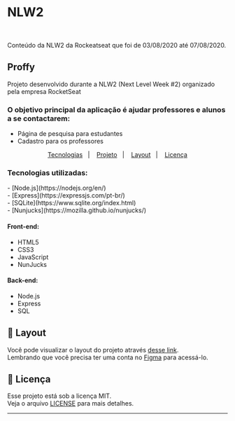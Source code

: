 # NLW2
<br>
<p>Conteúdo da NLW2 da Rockeatseat que foi de 03/08/2020 até 07/08/2020.</p>

<h2>Proffy</h2>
<p>Projeto desenvolvido durante a NLW2 (Next Level Week #2) organizado pela empresa RocketSeat</p>
<h3>O objetivo principal da aplicação é ajudar professores e alunos a se contactarem: </h3>
<ul>
   <li>Página de pesquisa para estudantes </li>
   <li>Cadastro para os professores </li>
</ul>

<p align="center">
  <a href="#rocket-tecnologias">Tecnologias</a>&nbsp;&nbsp;&nbsp;|&nbsp;&nbsp;&nbsp;
  <a href="#-projeto">Projeto</a>&nbsp;&nbsp;&nbsp;|&nbsp;&nbsp;&nbsp;
  <a href="#-layout">Layout</a>&nbsp;&nbsp;&nbsp;|&nbsp;&nbsp;&nbsp;
  <a href="#memo-licença">Licença</a>
</p>


<h3>Tecnologias utilizadas: </h3>
- [Node.js](https://nodejs.org/en/) <br>
- [Express](https://expressjs.com/pt-br/) <br>
- [SQLite](https://www.sqlite.org/index.html) <br>
- [Nunjucks](https://mozilla.github.io/nunjucks/) <br>

<h4>Front-end: </h4>
<p>
	<ul>
		<li>HTML5 </li>
		<li>CSS3 </li>
		<li>JavaScript </li>
		<li>NunJucks </li>
	</ul>
</p>
<h4>Back-end:</h4>
<p>
	<ul>
		<li>Node.js </li>
		<li>Express </li>
		<li>SQL </li>
	</ul>
</p>


## 🔖 Layout

Você pode visualizar o layout do projeto através [desse link](https://www.figma.com/file/GHGS126t7WYjnPZdRKChJF/Proffy-Web). <br>
Lembrando que você precisa ter uma conta no [Figma](http://figma.com/) para acessá-lo.

## :memo: Licença

Esse projeto está sob a licença MIT. <br>
Veja o arquivo [LICENSE](LICENSE.md) para mais detalhes.

---
